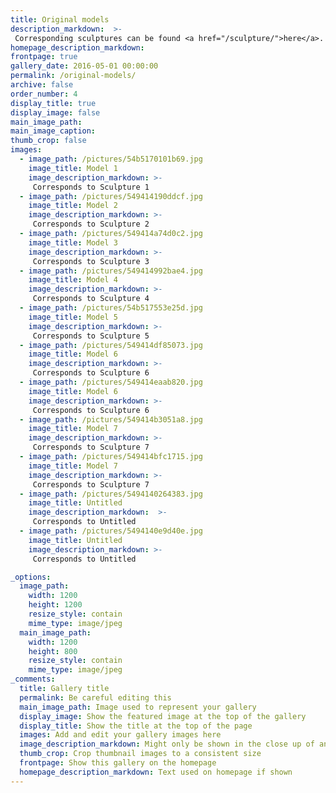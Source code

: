 ```yaml
---
title: Original models
description_markdown:  >-
 Corresponding sculptures can be found <a href="/sculpture/">here</a>.
homepage_description_markdown:
frontpage: true
gallery_date: 2016-05-01 00:00:00
permalink: /original-models/
archive: false
order_number: 4
display_title: true
display_image: false
main_image_path: 
main_image_caption:
thumb_crop: false
images:
  - image_path: /pictures/54b5170101b69.jpg
    image_title: Model 1
    image_description_markdown: >-
     Corresponds to Sculpture 1
  - image_path: /pictures/549414190ddcf.jpg
    image_title: Model 2
    image_description_markdown: >-
     Corresponds to Sculpture 2
  - image_path: /pictures/549414a74d0c2.jpg
    image_title: Model 3
    image_description_markdown: >-
     Corresponds to Sculpture 3
  - image_path: /pictures/549414992bae4.jpg
    image_title: Model 4
    image_description_markdown: >-
     Corresponds to Sculpture 4
  - image_path: /pictures/54b517553e25d.jpg
    image_title: Model 5
    image_description_markdown: >-
     Corresponds to Sculpture 5
  - image_path: /pictures/549414df85073.jpg
    image_title: Model 6
    image_description_markdown: >-
     Corresponds to Sculpture 6
  - image_path: /pictures/549414eaab820.jpg
    image_title: Model 6
    image_description_markdown: >-
     Corresponds to Sculpture 6
  - image_path: /pictures/549414b3051a8.jpg
    image_title: Model 7
    image_description_markdown: >-
     Corresponds to Sculpture 7
  - image_path: /pictures/549414bfc1715.jpg
    image_title: Model 7
    image_description_markdown: >-
     Corresponds to Sculpture 7
  - image_path: /pictures/5494140264383.jpg
    image_title: Untitled
    image_description_markdown:  >-      
     Corresponds to Untitled
  - image_path: /pictures/5494140e9d40e.jpg
    image_title: Untitled
    image_description_markdown: >-      
     Corresponds to Untitled

_options:
  image_path:
    width: 1200
    height: 1200
    resize_style: contain
    mime_type: image/jpeg
  main_image_path:
    width: 1200
    height: 800
    resize_style: contain
    mime_type: image/jpeg
_comments:
  title: Gallery title
  permalink: Be careful editing this
  main_image_path: Image used to represent your gallery
  display_image: Show the featured image at the top of the gallery
  display_title: Show the title at the top of the page
  images: Add and edit your gallery images here
  image_description_markdown: Might only be shown in the close up of an image
  thumb_crop: Crop thumbnail images to a consistent size
  frontpage: Show this gallery on the homepage
  homepage_description_markdown: Text used on homepage if shown
---
```


